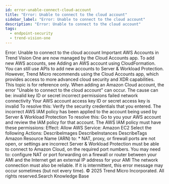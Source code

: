 ```yaml
---
id: error-unable-connect-cloud-account
title: "Error: Unable to connect to the cloud account"
sidebar_label: "Error: Unable to connect to the cloud account"
description: "Error: Unable to connect to the cloud account"
tags:
  - endpoint-security
  - trend-vision-one
---
```


 Error: Unable to connect to the cloud account Important AWS Accounts in Trend Vision One are now managed by the Cloud Accounts app. To add new AWS accounts, see Adding an AWS account using CloudFormation. You can still use APIs to add new accounts to Server & Workload Protection. However, Trend Micro recommends using the Cloud Accounts app, which provides access to more advanced cloud security and XDR capabilities. This topic is for reference only. When adding an Amazon Cloud account, the error "Unable to connect to the cloud account" can occur. The cause can be: invalid key ID or secret incorrect permissions failed network connectivity Your AWS account access key ID or secret access key is invalid To resolve this: Verify the security credentials that you entered. The incorrect AWS IAM policy has been applied to the account being used by Server & Workload Protection To resolve this: Go to you your AWS account and review the IAM policy for that account. The AWS IAM policy must have these permissions: Effect: Allow AWS Service: Amazon EC2 Select the following Actions: DescribeImages DescribeInstances DescribeTags Amazon Resource Name (ARN) to: * NAT, proxy, or firewall ports are not open, or settings are incorrect Server & Workload Protection must be able to connect to Amazon Cloud, on the required port numbers. You may need to: configure NAT or port forwarding on a firewall or router between your AMI and the Internet get an external IP address for your AMI The network connection must also be reliable. If it is intermittent, this error message may occur sometimes (but not every time). © 2025 Trend Micro Incorporated. All rights reserved.Search Knowledge Base